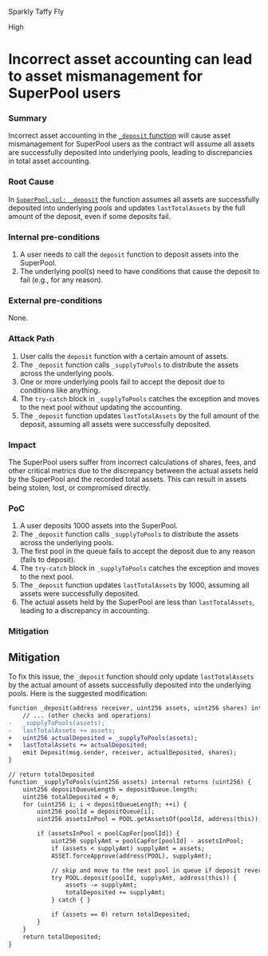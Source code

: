 Sparkly Taffy Fly

High

# Incorrect asset accounting can lead to asset mismanagement for SuperPool users

### Summary

Incorrect asset accounting in the [`_deposit` function](https://github.com/sherlock-audit/2024-08-sentiment-v2/blob/main/protocol-v2/src/SuperPool.sol#L497-L506) will cause asset mismanagement for SuperPool users as the contract will assume all assets are successfully deposited into underlying pools, leading to discrepancies in total asset accounting.


### Root Cause

In [`SuperPool.sol: _deposit`](https://github.com/sherlock-audit/2024-08-sentiment-v2/blob/main/protocol-v2/src/SuperPool.sol#L497-L506) the function assumes all assets are successfully deposited into underlying pools and updates `lastTotalAssets` by the full amount of the deposit, even if some deposits fail.

### Internal pre-conditions

1. A user needs to call the `deposit` function to deposit assets into the SuperPool.
2. The underlying pool(s) need to have conditions that cause the deposit to fail (e.g., for any reason).


### External pre-conditions

None.

### Attack Path

1. User calls the `deposit` function with a certain amount of assets.
2. The `_deposit` function calls `_supplyToPools` to distribute the assets across the underlying pools.
3. One or more underlying pools fail to accept the deposit due to conditions like anything.
4. The `try-catch` block in `_supplyToPools` catches the exception and moves to the next pool without updating the accounting.
5. The `_deposit` function updates `lastTotalAssets` by the full amount of the deposit, assuming all assets were successfully deposited.

### Impact

The SuperPool users suffer from incorrect calculations of shares, fees, and other critical metrics due to the discrepancy between the actual assets held by the SuperPool and the recorded total assets. This can result in assets being stolen, lost, or compromised directly.


### PoC

1. A user deposits 1000 assets into the SuperPool.
2. The `_deposit` function calls `_supplyToPools` to distribute the assets across the underlying pools.
3. The first pool in the queue fails to accept the deposit due to any reason (fails to deposit).
4. The `try-catch` block in `_supplyToPools` catches the exception and moves to the next pool.
5. The `_deposit` function updates `lastTotalAssets` by 1000, assuming all assets were successfully deposited.
6. The actual assets held by the SuperPool are less than `lastTotalAssets`, leading to a discrepancy in accounting.


### Mitigation

## Mitigation
To fix this issue, the `_deposit` function should only update `lastTotalAssets` by the actual amount of assets successfully deposited into the underlying pools. Here is the suggested modification:

```diff
function _deposit(address receiver, uint256 assets, uint256 shares) internal {
    // ... (other checks and operations)
-   _supplyToPools(assets);
-   lastTotalAssets += assets;
+   uint256 actualDeposited = _supplyToPools(assets);
+   lastTotalAssets += actualDeposited;
    emit Deposit(msg.sender, receiver, actualDeposited, shares);
}

// return totalDeposited
function _supplyToPools(uint256 assets) internal returns (uint256) {
    uint256 depositQueueLength = depositQueue.length;
    uint256 totalDeposited = 0;
    for (uint256 i; i < depositQueueLength; ++i) {
        uint256 poolId = depositQueue[i];
        uint256 assetsInPool = POOL.getAssetsOf(poolId, address(this));

        if (assetsInPool < poolCapFor[poolId]) {
            uint256 supplyAmt = poolCapFor[poolId] - assetsInPool;
            if (assets < supplyAmt) supplyAmt = assets;
            ASSET.forceApprove(address(POOL), supplyAmt);

            // skip and move to the next pool in queue if deposit reverts
            try POOL.deposit(poolId, supplyAmt, address(this)) {
                assets -= supplyAmt;
                totalDeposited += supplyAmt;
            } catch { }

            if (assets == 0) return totalDeposited;
        }
    }
    return totalDeposited;
}
```
